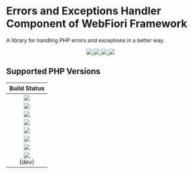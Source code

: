 # Errors and Exceptions Handler Component of WebFiori Framework

A library for handling PHP errors and exceptions in a better way.

<p align="center">
  <a target="_blank" href="https://github.com/WebFiori/err/actions/workflows/php81.yml">
    <img src="https://github.com/WebFiori/err/workflows/Build%20PHP%208.1/badge.svg?branch=main">
  </a>
  <a href="https://codecov.io/gh/WebFiori/err">
    <img src="https://codecov.io/gh/WebFiori/err/branch/main/graph/badge.svg" />
  </a>
  <a href="https://sonarcloud.io/dashboard?id=WebFiori_err">
      <img src="https://sonarcloud.io/api/project_badges/measure?project=WebFiori_err&metric=alert_status" />
  </a>
  <a href="https://packagist.org/packages/webfiori/err">
    <img src="https://img.shields.io/packagist/dt/webfiori/err?color=light-green">
  </a>
</p>

## Supported PHP Versions
| Build Status |
|:-----------:|
|<a target="_blank" href="https://github.com/WebFiori/err/actions/workflows/php70.yml"><img src="https://github.com/WebFiori/file/workflows/Build%20PHP%207.0/badge.svg?branch=err"></a>|
|<a target="_blank" href="https://github.com/WebFiori/err/actions/workflows/php71.yml"><img src="https://github.com/WebFiori/file/workflows/Build%20PHP%207.1/badge.svg?branch=err"></a>|
|<a target="_blank" href="https://github.com/WebFiori/err/actions/workflows/php72.yml"><img src="https://github.com/WebFiori/file/workflows/Build%20PHP%207.2/badge.svg?branch=err"></a>|
|<a target="_blank" href="https://github.com/WebFiori/err/actions/workflows/php73.yml"><img src="https://github.com/WebFiori/file/workflows/Build%20PHP%207.3/badge.svg?branch=err"></a>|
|<a target="_blank" href="https://github.com/WebFiori/err/actions/workflows/php74.yml"><img src="https://github.com/WebFiori/file/workflows/Build%20PHP%207.4/badge.svg?branch=err"></a>|
|<a target="_blank" href="https://github.com/WebFiori/err/actions/workflows/php80.yml"><img src="https://github.com/WebFiori/file/workflows/Build%20PHP%208.0/badge.svg?branch=err"></a>|
|<a target="_blank" href="https://github.com/WebFiori/err/actions/workflows/php81.yml"><img src="https://github.com/WebFiori/file/workflows/Build%20PHP%208.1/badge.svg?branch=err"></a>|
|<a target="_blank" href="https://github.com/WebFiori/err/actions/workflows/php82.yml"><img src="https://github.com/WebFiori/file/workflows/Build%20PHP%208.2/badge.svg?branch=err"></a><br>(dev)|
